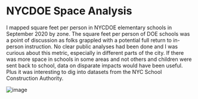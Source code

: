 # NYCDOE Space Analysis

I mapped square feet per person in NYCDOE elementary schools in September 2020 by zone. The square feet per person of DOE schools was a point of discussion as folks grappled with a potential full return to in-person instruction. No clear public analyses had been done and I was curious about this metric, especially in different parts of the city. If there was more space in schools in some areas and not others and children were sent back to school, data on disparate impacts would have been useful. Plus it was interesting to dig into datasets from the NYC School Construction Authority.

![image](https://pbs.twimg.com/media/EhV0PgoXgAI9yp7?format=png&name=900x900)
